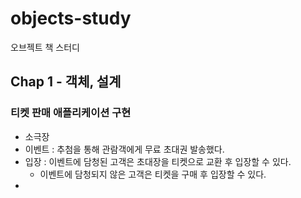 # objects-study
오브젝트 책 스터디


## Chap 1 - 객체, 설계

### 티켓 판매 애플리케이션 구현
- 소극장
- 이벤트 : 추첨을 통해 관람객에게 무료 초대권 발송했다.
- 입장 : 이벤트에 담청된 고객은 초대장을 티켓으로 교환 후 입장할 수 있다.
  - 이벤트에 담청되지 않은 고객은 티켓을 구매 후 입장할 수 있다.
- 

